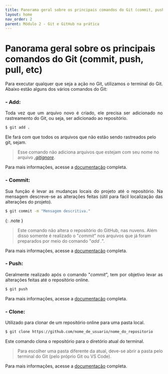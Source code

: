 ```yaml
---
title: Panorama geral sobre os principais comandos do Git (commit, push, pull, etc)
layout: home
nav_order: 2
parent: Módulo 2 - Git e GitHub na prática
---
```


<h1>Panorama geral sobre os principais comandos do Git (commit, push, pull, etc)</h1>

<p align = "justify">
Para executar qualquer que seja a ação no Git, utilizamos o terminal do Git. Abaixo estão alguns dos vários comandos do Git:
</p>


<h3> - Add:</h3>
<p align = "justify">
Toda vez que um arquivo novo é criado, ele precisa ser adicionado no rastreamento do Git, ou seja, ser adicionado ao repositório.

```bash
$ git add .
```

Ele fará com que todos os arquivos que não estão sendo rastreados pelo git, sejam.
>Esse comando não adiciona arquivos que estejam com seu nome no arquivo <a href = "https://docs.github.com/pt/get-started/getting-started-with-git/ignoring-files"><i>.gitignore</i></a>.

Para mais informações, acesse a <a href = "https://docs.github.com/pt/repositories/working-with-files/managing-files/adding-a-file-to-a-repository">documentação</a> completa.
</p>


<h3> - Commit:</h3>
<p align = "justify">
Sua função é levar as mudanças locais do projeto até o repositório. Na mensagem descreve-se as alterações feitas (útil para fácil localização das alterações do projeto).

```bash
$ git commit -m "Mensagem descritiva."
```

{: .note }
>Este comando não altera o repositório do GitHub, nas nuvens. Além disso somente é realizado o "<i>commit</i>" nos arquivos que já foram preparados por meio do comando "<i>add .</i>".

Para mais informações, acesse a <a href = "https://docs.github.com/pt/pull-requests/committing-changes-to-your-project/creating-and-editing-commits/about-commits">documentação</a> completa.
</p>


<h3> - Push:</h3>
<p align = "justify">
Geralmente realizado após o comando "<i>commit</i>", tem por objetivo levar as alterações feitas até o repositório online.

```bash
$ git push
```

Para mais informações, acesse a <a href = "https://docs.github.com/pt/get-started/using-git/pushing-commits-to-a-remote-repository">documentação</a> completa.
</p>


<h3> - Clone:</h3>
<p align = "justify">
Utilizado para clonar de um repositório online para uma pasta local.

```bash
$ git clone https://github.com/nome_de_usuario/nome_do_repositorio
```

Este comando clona o repositório para o diretório atual do terminal.

>Para escolher uma pasta diferente da atual, deve-se abrir a pasta pelo terminal do Git (pelo próprio Git ou VS Code).

Para mais informações, acesse a <a href = "https://docs.github.com/pt/repositories/creating-and-managing-repositories/cloning-a-repository">documentação</a> completa.
</p>






<!--comandos que faltam: pull, checkout, branch, status, revert, merge, rebase-->
